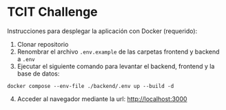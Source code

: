 # TCIT Challenge

Instrucciones para desplegar la aplicación con Docker (requerido):

1. Clonar repositorio
2. Renombrar el archivo ```.env.example``` de las carpetas frontend y backend a ```.env```
3. Ejecutar el siguiente comando para levantar el backend, frontend y la base de datos:
```
docker compose --env-file ./backend/.env up --build -d
```
4. Acceder al navegador mediante la url: [http://localhost:3000](http://localhost:3000)